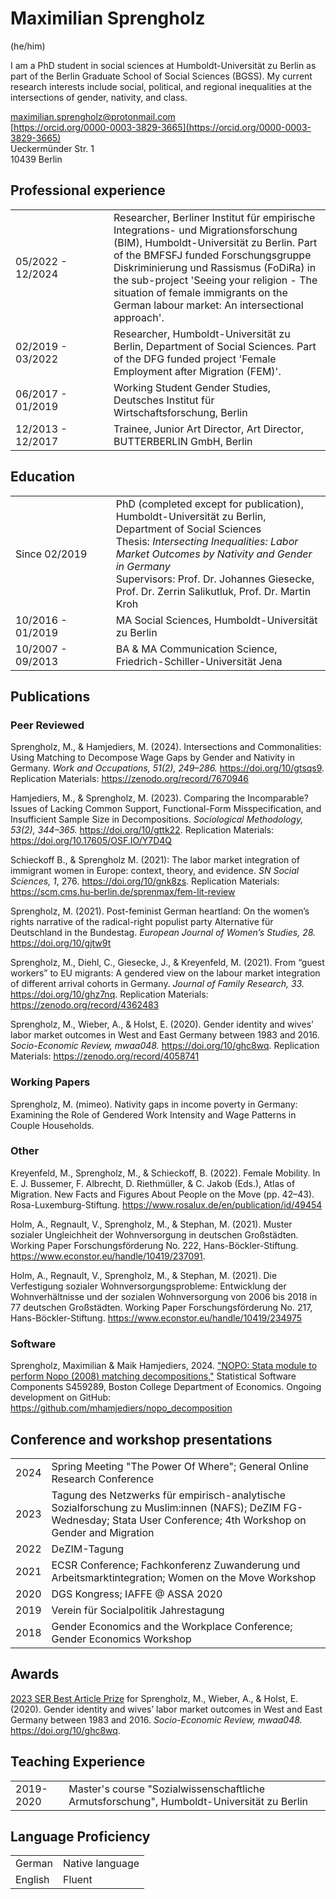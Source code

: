 # Maximilian Sprengholz
(he/him)

I am a PhD student in social sciences at Humboldt-Universität zu Berlin as part of the Berlin Graduate School of Social Sciences (BGSS). My current research interests include social, political, and regional inequalities at the intersections of gender, nativity, and class.

[maximilian.sprengholz@protonmail.com](mailto:maximilian.sprengholz@protonmail.com)<br />
[https://orcid.org/0000-0003-3829-3665](https://orcid.org/0000-0003-3829-3665)<br />
Ueckermünder Str. 1 <br />
10439 Berlin


## Professional experience

<table>
<tr>
<td style="min-width: 140px">05/2022 - 12/2024</td>
<td>Researcher, Berliner Institut für empirische Integrations- und Migrationsforschung (BIM), Humboldt-Universität zu Berlin. Part of the BMFSFJ funded Forschungsgruppe Diskriminierung und Rassismus (FoDiRa) in the sub-project 'Seeing your religion - The situation of female immigrants on the German labour market: An intersectional approach'.</td>
</tr>
<tr>
<td style="min-width: 140px">02/2019 - 03/2022</td>
<td>Researcher, Humboldt-Universität zu Berlin, Department of Social Sciences. Part of the DFG funded project 'Female Employment after Migration (FEM)'.</td>
</tr>
<tr>
<td style="min-width: 140px">06/2017 - 01/2019</td>
<td>Working Student Gender Studies, Deutsches Institut für Wirtschaftsforschung, Berlin</td>
</tr>
<tr>
<td style="min-width: 140px">12/2013 - 12/2017</td>
<td>Trainee, Junior Art Director, Art Director, BUTTERBERLIN GmbH, Berlin</td>
</tr>
</table>


## Education

<table>
<tr>
<td style="min-width: 140px">Since 02/2019</td>
<td>
PhD (completed except for publication), Humboldt-Universität zu Berlin, Department of Social Sciences<br />
Thesis: <i>Intersecting Inequalities: Labor Market Outcomes by Nativity and Gender in Germany</i><br />
Supervisors: Prof. Dr. Johannes Giesecke, Prof. Dr. Zerrin Salikutluk, Prof. Dr. Martin Kroh
</td>
</tr>
<tr>
<td style="min-width: 140px">10/2016 - 01/2019</td>
<td>MA Social Sciences, Humboldt-Universität zu Berlin</td>
</tr>
<tr>
<td style="min-width: 140px">10/2007 - 09/2013</td>
<td>BA & MA Communication Science, Friedrich-Schiller-Universität Jena</td>
</tr>
</table>


## Publications

### Peer Reviewed 

Sprengholz, M., & Hamjediers, M. (2024). Intersections and Commonalities: Using Matching to Decompose Wage Gaps by Gender and Nativity in Germany. _Work and Occupations, 51(2), 249–286._ https://doi.org/10/gtsqs9. Replication Materials: https://zenodo.org/record/7670946

Hamjediers, M., & Sprengholz, M. (2023). Comparing the Incomparable? Issues of Lacking Common Support, Functional-Form Misspecification, and Insufficient Sample Size in Decompositions. _Sociological Methodology, 53(2), 344–365._ https://doi.org/10/gttk22.
Replication Materials: https://doi.org/10.17605/OSF.IO/Y7D4Q

Schieckoff B., & Sprengholz M. (2021): The labor market integration of immigrant women in Europe: context, theory, and evidence. _SN Social Sciences, 1_, 276. https://doi.org/10/gnk8zs. Replication Materials: https://scm.cms.hu-berlin.de/sprenmax/fem-lit-review

Sprengholz, M. (2021). Post-feminist German heartland: On the women’s rights narrative of the radical-right populist party Alternative für Deutschland in the Bundestag. _European Journal of Women’s Studies, 28._ https://doi.org/10/gjtw9t

Sprengholz, M., Diehl, C., Giesecke, J., & Kreyenfeld, M. (2021). From “guest workers” to EU migrants: A gendered view on the labour market integration of different arrival cohorts in Germany. _Journal of Family Research, 33._ https://doi.org/10/ghz7nq. Replication Materials: https://zenodo.org/record/4362483

Sprengholz, M., Wieber, A., & Holst, E. (2020). Gender identity and wives’ labor market outcomes in West and East Germany between 1983 and 2016. _Socio-Economic Review, mwaa048._ https://doi.org/10/ghc8wq. Replication Materials: https://zenodo.org/record/4058741

### Working Papers

Sprengholz, M. (mimeo). Nativity gaps in income poverty in Germany: Examining the Role of Gendered Work Intensity and Wage Patterns in Couple Households.

### Other

Kreyenfeld, M., Sprengholz, M., & Schieckoff, B. (2022). Female Mobility. In E. J. Bussemer, F. Albrecht, D. Riethmüller, & C. Jakob (Eds.), Atlas of Migration. New Facts and Figures About People on the Move (pp. 42–43). Rosa-Luxemburg-Stiftung. https://www.rosalux.de/en/publication/id/49454

Holm, A., Regnault, V., Sprengholz, M., & Stephan, M. (2021). Muster sozialer Ungleichheit der Wohnversorgung in deutschen Großstädten. Working Paper Forschungsförderung No. 222, Hans-Böckler-Stiftung. https://www.econstor.eu/handle/10419/237091. 

Holm, A., Regnault, V., Sprengholz, M., & Stephan, M. (2021). Die Verfestigung sozialer Wohnversorgungsprobleme: Entwicklung der Wohnverhältnisse und der sozialen Wohnversorgung von 2006 bis 2018 in 77 deutschen Großstädten. Working Paper Forschungsförderung No. 217, Hans-Böckler-Stiftung. https://www.econstor.eu/handle/10419/234975

### Software

Sprengholz, Maximilian & Maik Hamjediers, 2024. ["NOPO: Stata module to perform Nopo (2008) matching decompositions,"](https://ideas.repec.org/c/boc/bocode/s459289.html) Statistical Software Components S459289, Boston College Department of Economics. Ongoing development on GitHub: https://github.com/mhamjediers/nopo_decomposition


## Conference and workshop presentations

<table>
<tr>
<td>2024</td>
<td>Spring Meeting "The Power Of Where"; General Online Research Conference</td>
</tr>
<tr>
<td>2023</td>
<td>Tagung des Netzwerks für empirisch-analytische Sozialforschung zu Muslim:innen (NAFS); DeZIM FG-Wednesday; Stata User Conference; 4th Workshop on Gender and Migration</td>
</tr>
<tr>
<td>2022</td>
<td>DeZIM-Tagung</td>
</tr>
<tr>
<td>2021</td>
<td>ECSR Conference; Fachkonferenz Zuwanderung und Arbeitsmarktintegration; Women on the Move Workshop</td>
</tr>
<tr>
<td>2020</td>
<td>DGS Kongress; IAFFE @ ASSA 2020</td>
</tr>
<tr>
<td>2019</td>
<td>Verein für Socialpolitik Jahrestagung</td>
</tr>
<tr>
<td>2018</td>
<td>Gender Economics and the Workplace Conference; Gender Economics Workshop</td>
</tr>
</table>

## Awards

[2023 SER Best Article Prize](https://sase.org/news/2023-ser-best-article-prize/) for Sprengholz, M., Wieber, A., & Holst, E. (2020). Gender identity and wives’ labor market outcomes in West and East Germany between 1983 and 2016. _Socio-Economic Review, mwaa048._ https://doi.org/10/ghc8wq.

## Teaching Experience

<table>
<tr>
<td>2019-2020</td>
<td>
Master's course "Sozialwissenschaftliche Armutsforschung", Humboldt-Universität zu Berlin
</td>
</tr>
</table>

## Language Proficiency

<table>
<tr><td>German</td><td>Native language</td></tr>
<tr><td>English</td><td>Fluent</td></tr>
</table>



